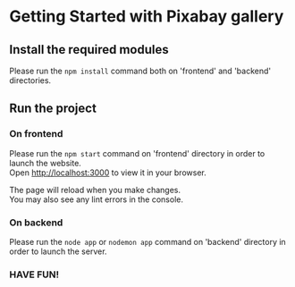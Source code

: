 # Getting Started with Pixabay gallery

## Install the required modules

Please run the `npm install` command both on 'frontend' and 'backend' directories.


## Run the project
### On frontend
Please run the `npm start` command on 'frontend' directory in order to launch the website.\
Open [http://localhost:3000](http://localhost:3000) to view it in your browser.

The page will reload when you make changes.\
You may also see any lint errors in the console.

### On backend
Please run the `node app` or `nodemon app` command on 'backend' directory in order to launch the server.

### HAVE FUN!
